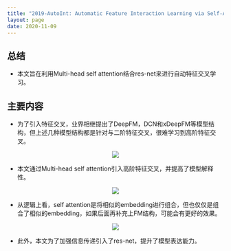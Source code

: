 ```yaml
---
title: "2019-AutoInt: Automatic Feature Interaction Learning via Self-Attentive Neural Networks"
layout: page
date: 2020-11-09
---
```


## 总结

- 本文旨在利用Multi-head self attention结合res-net来进行自动特征交叉学习。

## 主要内容

- 为了引入特征交叉，业界相继提出了DeepFM，DCN和xDeepFM等模型结构，但上述几种模型结构都是针对与二阶特征交叉，很难学习到高阶特征交叉。
<div style="text-align: center"><img src="/wiki/attach/images/AutoInt-01.png" style="max-width:700px"></div>

- 本文通过Multi-head self attention引入高阶特征交叉，并提高了模型解释性。
<div style="text-align: center"><img src="/wiki/attach/images/AutoInt-02.png" style="max-width:700px"></div>

- 从逻辑上看，self attention是将相似的embedding进行组合，但也仅仅是组合了相似的embedding，如果后面再补充上FM结构，可能会有更好的效果。
<div style="text-align: center"><img src="/wiki/attach/images/AutoInt-03.png" style="max-width:700px"></div>

- 此外，本文为了加强信息传递引入了res-net，提升了模型表达能力。
